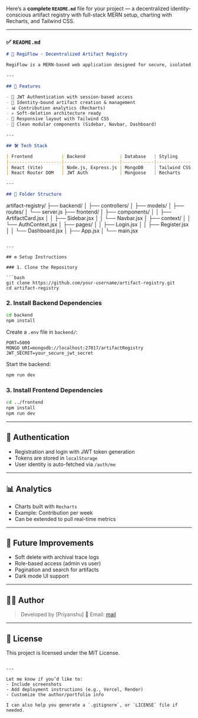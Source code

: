 Here’s a **complete `README.md`** file for your project — a decentralized identity-conscious artifact registry with full-stack MERN setup, charting with Recharts, and Tailwind CSS.

---

### ✅ `README.md`

```markdown
# 🧾 RegiFlow - Decentralized Artifact Registry

RegiFlow is a MERN-based web application designed for secure, isolated, and temporally traceable artifact management. Authenticated users can create, read, and delete their own artifacts within an identity-isolated environment.

---

## 🚀 Features

- 🔐 JWT Authentication with session-based access
- 🧠 Identity-bound artifact creation & management
- 📊 Contribution analytics (Recharts)
- ✍️ Soft-deletion architecture ready
- 📁 Responsive layout with Tailwind CSS
- 🎨 Clean modular components (Sidebar, Navbar, Dashboard)

---

## 🛠 Tech Stack

| Frontend           | Backend             | Database   | Styling       |
|--------------------|---------------------|------------|----------------|
| React (Vite)       | Node.js, Express.js | MongoDB    | Tailwind CSS   |
| React Router DOM   | JWT Auth            | Mongoose   | Recharts       |

---

## 📂 Folder Structure

```

artifact-registry/
├── backend/
│   ├── controllers/
│   ├── models/
│   ├── routes/
│   └── server.js
├── frontend/
│   ├── components/
│   │   ├── ArtifactCard.jsx
│   │   ├── Sidebar.jsx
│   │   └── Navbar.jsx
│   ├── context/
│   │   └── AuthContext.jsx
│   ├── pages/
│   │   ├── Login.jsx
│   │   ├── Register.jsx
│   │   └── Dashboard.jsx
│   ├── App.jsx
│   └── main.jsx

````

---

## ⚙️ Setup Instructions

### 1. Clone the Repository

```bash
git clone https://github.com/your-username/artifact-registry.git
cd artifact-registry
````

### 2. Install Backend Dependencies

```bash
cd backend
npm install
```

Create a `.env` file in `backend/`:

```
PORT=5000
MONGO_URI=mongodb://localhost:27017/artifactRegistry
JWT_SECRET=your_secure_jwt_secret
```

Start the backend:

```bash
npm run dev
```

### 3. Install Frontend Dependencies

```bash
cd ../frontend
npm install
npm run dev
```

---

## 🔐 Authentication

* Registration and login with JWT token generation
* Tokens are stored in `localStorage`
* User identity is auto-fetched via `/auth/me`

---

## 📊 Analytics

* Charts built with `Recharts`
* Example: Contribution per week
* Can be extended to pull real-time metrics

---

## 📌 Future Improvements

* Soft delete with archival trace logs
* Role-based access (admin vs user)
* Pagination and search for artifacts
* Dark mode UI support

---

## 🧑‍💻 Author

> Developed by \[Priyanshu]
> 📨 Email: [mail](mailto:priyanshukanojia907@gmail.com)


---

## 📜 License

This project is licensed under the MIT License.

```

---

Let me know if you’d like to:
- Include screenshots
- Add deployment instructions (e.g., Vercel, Render)
- Customize the author/portfolio info

I can also help you generate a `.gitignore`, or `LICENSE` file if needed.
```

